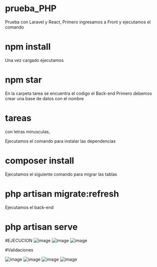 # prueba_PHP
Prueba con Laravel y React, 
Primero ingresamos a Front y ejecutamos el comando 
# npm install
Una vez cargado ejecutamos
# npm star


En la carpeta tarea se encuentra el codigo el Back-end
Primero debemos crear una base de datos con el nombre
# tareas
con letras minusculas, 

Ejecutamos el comando para instalar las dependencias
# composer install 

Ejecutamos el siguiente comando para migrar las tablas
# php artisan migrate:refresh

Ejecutamos el back-end
# php artisan serve     


#EJECUCION 
![image](https://github.com/JFernandoObando/prueba_PHP/assets/67531483/44dc8b4e-43d1-48b3-8f29-a6c04d51ca3a)
![image](https://github.com/JFernandoObando/prueba_PHP/assets/67531483/c48d8b59-11f7-4f46-8fbb-5b43f3c65010)
![image](https://github.com/JFernandoObando/prueba_PHP/assets/67531483/88939a76-3971-4694-a673-6bd02e3999cd)


#Validaciones

![image](https://github.com/JFernandoObando/prueba_PHP/assets/67531483/201637c6-a25e-4a20-b43b-56c9baf53ca5)
![image](https://github.com/JFernandoObando/prueba_PHP/assets/67531483/c36fbf4d-9497-4cc5-9734-5ee298a8db02)
![image](https://github.com/JFernandoObando/prueba_PHP/assets/67531483/34705934-6b93-46e0-bbd6-051efa1f4625)
![image](https://github.com/JFernandoObando/prueba_PHP/assets/67531483/c0834fc3-c012-4140-8516-36be07d823d0)






